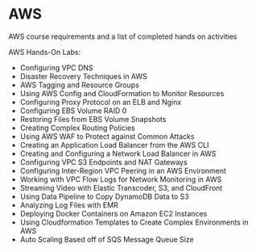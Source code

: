 # AWS
AWS course requirements and a list of completed hands on activities

AWS Hands-On Labs:

- Configuring VPC DNS
- Disaster Recovery Techniques in AWS
- AWS Tagging and Resource Groups
- Using AWS Config and CloudFormation to Monitor Resources
- Configuring Proxy Protocol on an ELB and Nginx
- Configuring EBS Volume RAID 0
- Restoring Files from EBS Volume Snapshots
- Creating Complex Routing Policies
- Using AWS WAF to Protect against Common Attacks
- Creating an Application Load Balancer from the AWS CLI
- Creating and Configuring a Network Load Balancer in AWS
- Configuring VPC S3 Endpoints and NAT Gateways
- Configuring Inter-Region VPC Peering in an AWS Environment
- Working with VPC Flow Logs for Network Monitoring in AWS
- Streaming Video with Elastic Transcoder, S3, and CloudFront
- Using Data Pipeline to Copy DynamoDB Data to S3
- Analyzing Log Files with EMR
- Deploying Docker Containers on Amazon EC2 Instances
- Using Cloudformation Templates to Create Complex Environments in AWS
- Auto Scaling Based off of SQS Message Queue Size
